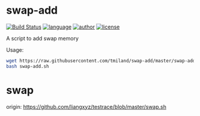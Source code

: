 # swap-add
[![Build Status](https://github.com/nanqinlang/SVG/blob/master/build%20passing.svg)](https://github.com/nanqinlang/swap-add)
[![language](https://github.com/nanqinlang/SVG/blob/master/language-python-blue.svg)](https://github.com/nanqinlang/swap-add)
[![author](https://github.com/nanqinlang/SVG/blob/master/author-nanqinlang-lightgrey.svg)](https://github.com/nanqinlang/swap-add)
[![license](https://github.com/nanqinlang/SVG/blob/master/license-GPLv3-orange.svg)](https://github.com/nanqinlang/swap-add)

A script to add swap memory

Usage:
```bash
wget https://raw.githubusercontent.com/tmiland/swap-add/master/swap-add.sh
bash swap-add.sh
```

# swap
origin: https://github.com/liangxyz/testrace/blob/master/swap.sh
